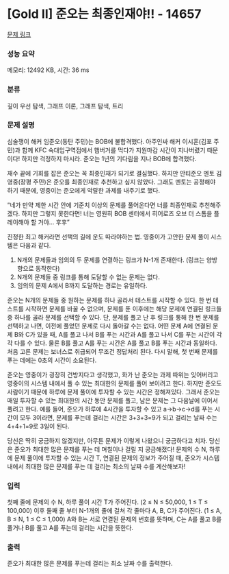 # [Gold II] 준오는 최종인재야!! - 14657 

[문제 링크](https://www.acmicpc.net/problem/14657) 

### 성능 요약

메모리: 12492 KB, 시간: 36 ms

### 분류

깊이 우선 탐색, 그래프 이론, 그래프 탐색, 트리

### 문제 설명

<p>심술쟁이 해커 임준오(동탄 주민)는 BOB에 불합격했다. 아주인싸 해커 이시훈(김포 주민)과 함께 KFC 숙대입구역점에서 햄버거를 먹다가 지원마감 시간이 지나버렸기 때문이다! 하지만 걱정하지 마시라. 준오는 1년의 기다림을 지나 BOB에 합격했다.</p>

<p>재수 끝에 기회를 잡은 준오는 꼭 최종인재가 되기로 결심했다. 하지만 안티준오 멘토 김영중(장평 주민)은 준오를 최종인재로 추천하고 싶지 않았다. 그래도 멘토는 공정해야 하기 때문에, 영중이는 준오에게 악랄한 과제를 내주기로 했다.</p>

<p>“네가 만약 제한 시간 안에 기준치 이상의 문제를 풀어온다면 너를 최종인재로 추천해주겠다. 하지만 그렇지 못한다면! 너는 영원히 BOB 센터에서 히어로즈 오브 더 스톰을 플레이해야 할 거야... 후후”</p>

<p>진정한 최고 해커라면 선택의 길에 운도 따라야하는 법. 영중이가 고안한 문제 풀이 시스템은 다음과 같다.</p>

<ol>
	<li>N개의 문제들과 임의의 두 문제를 연결하는 링크가 N-1개 존재한다. (링크는 양방향으로 동작한다)</li>
	<li>N개의 문제들 중 링크를 통해 도달할 수 없는 문제는 없다.</li>
	<li>임의의 문제 A에서 B까지 도달하는 경로는 유일하다.</li>
</ol>

<p>준오는 N개의 문제들 중 원하는 문제를 하나 골라서 테스트를 시작할 수 있다. 한 번 테스트를 시작하면 문제를 바꿀 수 없으며, 문제를 푼 이후에는 해당 문제에 연결된 링크들 중 하나를 골라 문제를 선택할 수 있다. 단, 문제를 풀고 난 후 링크를 통해 한 번 문제를 선택하고 나면, 이전에 풀었던 문제로 다시 돌아갈 수는 없다. 어떤 문제 A에 연결된 문제 B와 C가 있을 때, A를 풀고 나서 B를 푸는 시간과 A를 풀고 나서 C를 푸는 시간이 각각 다를 수 있다. 물론 B를 풀고 A를 푸는 시간은 A를 풀고 B를 푸는 시간과 동일하다. 처음 고른 문제는 보너스로 취급되어 무조건 정답처리 된다. 다시 말해, 첫 번째 문제를 푸는 데에는 0초의 시간이 소요된다.</p>

<p>준오는 영중이가 굉장히 건방지다고 생각했고, 화가 난 준오는 과제 따위는 잊어버리고 영중이의 시스템 내에서 풀 수 있는 최대한의 문제를 풀어 보이려고 한다. 하지만 준오도 사람이기 때문에 하루에 문제 풀이에 투자할 수 있는 시간은 정해져있다. 그래서 준오는 매일 투자할 수 있는 최대한의 시간 동안 문제를 풀고, 남은 문제는 그 다음날에 이어서 풀려고 한다. 예를 들어, 준오가 하루에 4시간을 투자할 수 있고 a->b->c->d를 푸는 시간이 모두 3이라면, 문제를 푸는데 걸리는 시간은 3+3+3=9가 되고 걸리는 날짜 수는 4+4+1=9로 3일이 된다.</p>

<p>당신은 딱히 궁금하지 않겠지만, 아무튼 문제가 이렇게 나왔으니 궁금하다고 치자. 당신은 준오가 최대한 많은 문제를 푸는 데 며칠이나 걸릴 지 궁금해졌다! 문제의 수 N, 하루에 문제 풀이에 투자할 수 있는 시간 T, 연결된 문제의 정보가 주어질 때, 준오가 시스템 내에서 최대한 많은 문제를 푸는 데 걸리는 최소의 날짜 수를 계산해보자!</p>

### 입력 

 <p>첫째 줄에 문제의 수 N, 하루 풀이 시간 T가 주어진다. (2 ≤ N ≤ 50,000, 1 ≤ T ≤ 100,000) 이후 둘째 줄 부터 N-1개의 줄에 걸쳐 각 줄마다 A, B, C가 주어진다. (1 ≤ A, B ≤ N, 1 ≤ C ≤ 1,000) A와 B는 서로 연결된 문제의 번호를 뜻하며, C는 A를 풀고 B를 풀거나 B를 풀고 A를 푸는데 걸리는 시간을 뜻한다.</p>

### 출력 

 <p>준오가 최대한 많은 문제를 푸는데 걸리는 최소 날짜 수를 출력한다.</p>

